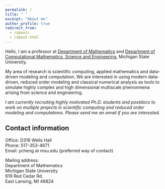 ```yaml
---
permalink: /
title: " " 
excerpt: "About me"
author_profile: true
redirect_from: 
  - /about/
  - /about.html
---
```




Hello, I am a professor at [Department of Mathematics](https://math.msu.edu/) and [Department of Computational Mathematics, Science and Engineering](https://cmse.msu.edu/), Michigan State University.

My area of research is scientific computing, applied mathematics and data-driven modeling and computation. We are interested in using modern data-driven, reduced order modeling and classical numerical analysis as tools to simulate highly complex and high dimensional multiscale phenonmena arising from science and engineering. 

*I am currently recruiting highly motivated Ph.D. students and postdocs to work on multiple projects in scientific computing and reduced order modeling and computations. Please send me an email if you are interested.*







## Contact information

Office: D316 Wells Hall  
Phone: 517-353-4671  
Email: ycheng at msu.edu (preferred way of contact)

Mailing address:\
Department of Mathematics\
Michigan State University\
619 Red Cedar Rd.\
East Lansing, MI 48824


